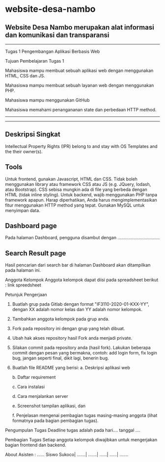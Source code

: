 # website-desa-nambo
Website Desa Nambo merupakan alat informasi dan komunikasi dan transparansi 
----------------------------------------------------------------------------------------------------------------------------------------------------------------------------------------------------------------------------------
----------------------------------------------------------------------------------------------------------------------------------------------------------------------------------------------------------------------------------

Tugas 1  Pengembangan Aplikasi Berbasis Web

Tujuan Pembelajaran Tugas 1


Mahasiswa mampu membuat sebuah aplikasi web dengan menggunakan HTML, CSS dan JS.

Mahasiswa mampu  membuat sebuah layanan web dengan menggunakan PHP.

Mahasiswa mampu menggunakan GitHub

Mahasiswa  memahami penangananan state dan perbedaan HTTP method.

----------------------------------------------------------------------------------------------------------------------------------------------------------------------------------------------------------------------------------
----------------------------------------------------------------------------------------------------------------------------------------------------------------------------------------------------------------------------------

Deskripsi Singkat
---

Intellectual Property Rights (IPR) belong to and stay with OS Templates and the their owner(s).


Tools
------------

Untuk frontend, gunakan Javascript, HTML dan CSS. Tidak boleh menggunakan library atau framework CSS atau JS (e.g. JQuery, lodash, atau Bootstrap). 
CSS sebisa mungkin ada di file yang berbeda dengan HTML (tidak inline styling).
Untuk backend, wajib menggunakan PHP tanpa framework apapun. Harap diperhatikan, Anda harus mengimplementasikan fitur menggunakan HTTP method yang tepat.
Gunakan MySQL untuk menyimpan data.

Dashboard page
-----------
Pada halaman Dashboard, pengguna disambut dengan ..................................





Search Result page
-----------------------------

Hasil pencarian dari search bar di halaman Dashboard akan ditampilkan pada halaman ini. 

Anggota Kelompok
Anggota kelompok dapat diisi pada spreadsheet berikut : link spreedsheet

Petunjuk Pengerjaan
1. Buatlah grup pada Gitlab dengan format "IF3110-2020-01-KXX-YY", dengan XX adalah nomor kelas dan YY adalah nomor kelompok.
2. Tambahkan anggota kelompok pada grup anda.
3. Fork pada repository ini dengan grup yang telah dibuat.
4. Ubah hak akses repository hasil Fork anda menjadi private.
5. Silakan commit pada repository anda (hasil fork). Lakukan beberapa commit dengan pesan yang bermakna, contoh: add login form, fix login bug, jangan seperti final, dikit lagi, benerin bug.
6. Buatlah file README yang berisi:
   a. Deskripsi aplikasi web

   b. Daftar requirement

   c. Cara instalasi

   d. Cara menjalankan server

   e. Screenshot tampilan aplikasi, dan

   f. Penjelasan mengenai pembagian tugas masing-masing anggota (lihat formatnya pada bagian pembagian tugas).

Pengumpulan Tugas
Deadline tugas adalah pada hari.... tanggal ....

Pembagian Tugas
Setiap anggota kelompok diwajibkan untuk mengerjakan bagian frontend dan backend.

About
Asisten : ......
Siswo Sukoco| .......| .......| ......| ......| .......
